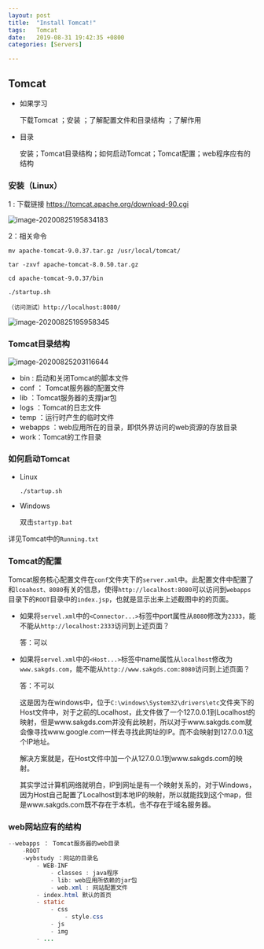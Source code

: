 ```yaml
---
layout: post
title:  "Install Tomcat!"
tags:   Tomcat
date:   2019-08-31 19:42:35 +0800
categories: [Servers]

---
```




## Tomcat

- 如果学习

  下载Tomcat ；安装 ；了解配置文件和目录结构 ；了解作用

- 目录

  安装；Tomcat目录结构；如何启动Tomcat；Tomcat配置；web程序应有的结构


### 安装（Linux）

1 : 下载链接 https://tomcat.apache.org/download-90.cgi

![image-20200825195834183](https://i.loli.net/2020/09/01/D2mPKgIeRtBT1UX.png)

2：相关命令

```
mv apache-tomcat-9.0.37.tar.gz /usr/local/tomcat/

tar -zxvf apache-tomcat-8.0.50.tar.gz

cd apache-tomcat-9.0.37/bin

./startup.sh

（访问测试）http://localhost:8080/
```

![image-20200825195958345](https://i.loli.net/2020/09/01/toNyvbf56PBwKA7.png)

### Tomcat目录结构

![image-20200825203116644](https://i.loli.net/2020/09/01/nZhlHzuxsE6tDTJ.png)

- bin : 启动和关闭Tomcat的脚本文件
- conf ： Tomcat服务器的配置文件
- lib ：Tomcat服务器的支撑jar包
- logs ：Tomcat的日志文件
- temp ：运行时产生的临时文件
- webapps ：web应用所在的目录，即供外界访问的web资源的存放目录
- work：Tomcat的工作目录

### 如何启动Tomcat

- Linux

  `./startup.sh`

- Windows

  双击`startyp.bat`

详见Tomcat中的`Running.txt`

### Tomcat的配置

Tomcat服务核心配置文件在`conf`文件夹下的`server.xml`中。此配置文件中配置了和`lcoahost、8080`有关的信息，使得`http://localhost:8080`可以访问到`webapps`目录下的`ROOT`目录中的`index.jsp`，也就是显示出来上述截图中的的页面。

- 如果将`servel.xml`中的`<Connector...>`标签中port属性从`8080`修改为`2333`，能不能从`http://localhost:2333`访问到上述页面？

  答：可以

- 如果将`servel.xml`中的`<Host...>`标签中name属性从`localhost`修改为`www.sakgds.com`，能不能从`http://www.sakgds.com:8080`访问到上述页面？

  答：不可以

  这是因为在windows中，位于`C:\windows\System32\drivers\etc`文件夹下的Host文件中，对于之前的Localhost，此文件做了一个127.0.0.1到Localhost的映射，但是www.sakgds.com并没有此映射，所以对于www.sakgds.com就会像寻找www.google.com一样去寻找此网址的IP。而不会映射到127.0.0.1这个IP地址。

  解决方案就是，在Host文件中加一个从127.0.0.1到www.sakgds.com的映射。

  其实学过计算机网络就明白，IP到网址是有一个映射关系的，对于Windows，因为Host自己配置了Localhost到本地IP的映射，所以就能找到这个map，但是www.sakgds.com既不存在于本机，也不存在于域名服务器。

### web网站应有的结构

```java
--webapps ： Tomcat服务器的web目录
	-ROOT
	-wybstudy ：网站的目录名
		- WEB-INF
			- classes : java程序
			- lib: web应用所依赖的jar包
			- web.xml : 网站配置文件
		- index.html 默认的首页
		- static
			- css
				- style.css
			- js
			- img
		- ...
```

